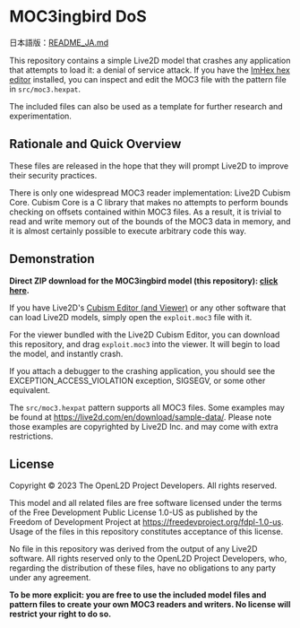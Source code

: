 # MOC3ingbird DoS

日本語版：[README_JA.md](README_JA.md)

This repository contains a simple Live2D model that crashes any application
that attempts to load it: a denial of service attack. If you have the
[ImHex hex editor](https://imhex.werwolv.net) installed, you can inspect and
edit the MOC3 file with the pattern file in `src/moc3.hexpat`.

The included files can also be used as a template for further research and
experimentation.

## Rationale and Quick Overview

These files are released in the hope that they will prompt Live2D to improve
their security practices.

There is only one widespread MOC3 reader implementation: Live2D Cubism Core.
Cubism Core is a C library that makes no attempts to perform bounds checking
on offsets contained within MOC3 files. As a result, it is trivial to read
and write memory out of the bounds of the MOC3 data in memory, and it is
almost certainly possible to execute arbitrary code this way.

## Demonstration

**Direct ZIP download for the MOC3ingbird model (this repository): [click here](
https://github.com/OpenL2D/moc3ingbird/archive/refs/heads/master.zip).**

If you have Live2D's
[Cubism Editor (and Viewer)](https://www.live2d.com/en/download/cubism/) or
any other software that can load Live2D models, simply open the `exploit.moc3`
file with it.

For the viewer bundled with the Live2D Cubism Editor, you can download this
repository, and drag `exploit.moc3` into the viewer. It will begin to load the
model, and instantly crash.

If you attach a debugger to the crashing application, you should see the
EXCEPTION_ACCESS_VIOLATION exception, SIGSEGV, or some other equivalent.

The `src/moc3.hexpat` pattern supports all MOC3 files. Some examples may be
found at <https://live2d.com/en/download/sample-data/>. Please note those
examples are copyrighted by Live2D Inc. and may come with extra restrictions.

## License

Copyright © 2023 The OpenL2D Project Developers. All rights reserved.

This model and all related files are free software licensed under the terms of
the Free Development Public License 1.0-US as published by the Freedom of
Development Project at <https://freedevproject.org/fdpl-1.0-us>. Usage of the
files in this repository constitutes acceptance of this license.

No file in this repository was derived from the output of any Live2D software.
All rights reserved only to the OpenL2D Project Developers, who, regarding the
distribution of these files, have no obligations to any party under any
agreement.

**To be more explicit: you are free to use the included model files and pattern
files to create your own MOC3 readers and writers. No license will restrict
your right to do so.**
